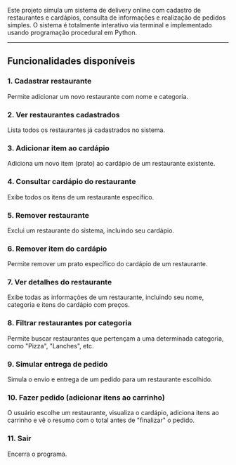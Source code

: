 Este projeto simula um sistema de delivery online com cadastro de restaurantes e cardápios, consulta de informações e realização de pedidos simples. O sistema é totalmente interativo via terminal e implementado usando programação procedural em Python.

---

## Funcionalidades disponíveis

### 1. Cadastrar restaurante
Permite adicionar um novo restaurante com nome e categoria.

### 2. Ver restaurantes cadastrados
Lista todos os restaurantes já cadastrados no sistema.

### 3. Adicionar item ao cardápio
Adiciona um novo item (prato) ao cardápio de um restaurante existente.

### 4. Consultar cardápio do restaurante
Exibe todos os itens de um restaurante específico.

### 5. Remover restaurante
Exclui um restaurante do sistema, incluindo seu cardápio.

### 6. Remover item do cardápio
Permite remover um prato específico do cardápio de um restaurante.

### 7. Ver detalhes do restaurante
Exibe todas as informações de um restaurante, incluindo seu nome, categoria e itens do cardápio com preços.

### 8. Filtrar restaurantes por categoria
Permite buscar restaurantes que pertençam a uma determinada categoria, como "Pizza", "Lanches", etc.

### 9. Simular entrega de pedido
Simula o envio e entrega de um pedido para um restaurante escolhido.

### 10. Fazer pedido (adicionar itens ao carrinho)
O usuário escolhe um restaurante, visualiza o cardápio, adiciona itens ao carrinho e vê o resumo com o total antes de "finalizar" o pedido.

### 11. Sair
Encerra o programa.